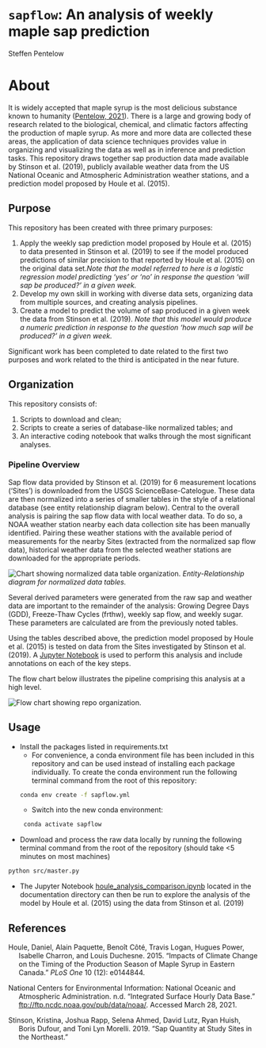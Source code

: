 `sapflow`: An analysis of weekly maple sap prediction
================
Steffen Pentelow

# About

It is widely accepted that maple syrup is the most delicious substance
known to humanity
([Pentelow, 2021](https://github.com/spentelow/sapflow)). There is a
large and growing body of research related to the biological, chemical,
and climatic factors affecting the production of maple syrup. As more
and more data are collected these areas, the application of data science
techniques provides value in organizing and visualizing the data as well
as in inference and prediction tasks. This repository draws together sap
production data made available by Stinson et al. (2019), publicly
available weather data from the US National Oceanic and Atmospheric
Administration weather stations, and a prediction model proposed by
Houle et al. (2015).

## Purpose

This repository has been created with three primary purposes:

1.  Apply the weekly sap prediction model proposed by Houle et al.
    (2015) to data presented in Stinson et al. (2019) to see if the
    model produced predictions of similar precision to that reported by
    Houle et al. (2015) on the original data set.*Note that the model
    referred to here is a logistic regression model predicting ‘yes’ or
    ‘no’ in response the question ‘will sap be produced?’ in a given
    week.*
2.  Develop my own skill in working with diverse data sets, organizing
    data from multiple sources, and creating analysis pipelines.
3.  Create a model to predict the volume of sap produced in a given week
    the data from Stinson et al. (2019). *Note that this model would
    produce a numeric prediction in response to the question ‘how much
    sap will be produced?’ in a given week.*

Significant work has been completed to date related to the first two
purposes and work related to the third is anticipated in the near
future.

## Organization

This repository consists of:

1.  Scripts to download and clean;
2.  Scripts to create a series of database-like normalized tables; and
3.  An interactive coding notebook that walks through the most
    significant analyses.

### Pipeline Overview

Sap flow data provided by Stinson et al. (2019) for 6 measurement
locations (‘Sites’) is downloaded from the USGS ScienceBase-Catelogue.
These data are then normalized into a series of smaller tables in the
style of a relational database (see entity relationship diagram below).
Central to the overall analysis is pairing the sap flow data with local
weather data. To do so, a NOAA weather station nearby each data
collection site has been manually identified. Pairing these weather
stations with the available period of measurements for the nearby Sites
(extracted from the normalized sap flow data), historical weather data
from the selected weather stations are downloaded for the appropriate
periods.

![Chart showing normalized data table
organization.](documentation/img/norm_tables.svg) *Entity-Relationship
diagram for normalized data tables.*

Several derived parameters were generated from the raw sap and weather
data are important to the remainder of the analysis: Growing Degree Days
(GDD), Freeze-Thaw Cycles (frthw), weekly sap flow, and weekly sugar.
These parameters are calculated are from the previously noted tables.

Using the tables described above, the prediction model proposed by Houle
et al. (2015) is tested on data from the Sites investigated by Stinson
et al. (2019). A [Jupyter
Notebook](documentation/houle_analysis_comparison.ipynb) is used to
perform this analysis and include annotations on each of the key steps.

The flow chart below illustrates the pipeline comprising this analysis
at a high level.

![Flow chart showing repo
organization.](documentation/img/sapflow_org.svg)

## Usage

  - Install the packages listed in requirements.txt
      - For convenience, a conda environment file has been included in
        this repository and can be used instead of installing each
        package individually. To create the conda environment run the
        following terminal command from the root of this repository:
    <!-- end list -->
    ``` bash
    conda env create -f sapflow.yml
    ```
      - Switch into the new conda environment:
    <!-- end list -->
    ``` bash
     conda activate sapflow
    ```
  - Download and process the raw data locally by running the following
    terminal command from the root of the repository (should take \<5
    minutes on most machines)

<!-- end list -->

``` bash
python src/master.py
```

  - The Jupyter Notebook
    [houle\_analysis\_comparison.ipynb](documentation/houle_analysis_comparison.ipynb)
    located in the documentation directory can then be run to explore
    the analysis of the model by Houle et al. (2015) using the data from
    Stinson et al. (2019)

## References

<div id="refs" class="references hanging-indent">

<div id="ref-houle">

Houle, Daniel, Alain Paquette, Benoı̂t Côté, Travis Logan, Hugues Power,
Isabelle Charron, and Louis Duchesne. 2015. “Impacts of Climate Change
on the Timing of the Production Season of Maple Syrup in Eastern
Canada.” *PLoS One* 10 (12): e0144844.

</div>

<div id="ref-noaa">

National Centers for Environmental Information: National Oceanic and
Atmospheric Administration. n.d. “Integrated Surface Hourly Data Base.”
<ftp://ftp.ncdc.noaa.gov/pub/data/noaa/>. Accessed March 28, 2021.

</div>

<div id="ref-stinson">

Stinson, Kristina, Joshua Rapp, Selena Ahmed, David Lutz, Ryan Huish,
Boris Dufour, and Toni Lyn Morelli. 2019. “Sap Quantity at Study Sites
in the Northeast.”

</div>

</div>
